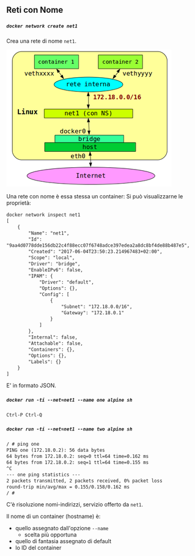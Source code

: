 ## Reti con Nome

##### `docker network create net1`

Crea una rete di nome `net1`.

![namednet](../gitbook/images/namednet.png)

Una rete con nome è essa stessa un container: Si può visualizzarne le proprietà:
```
docker network inspect net1 
[
    {
        "Name": "net1",
        "Id": "9aa4d0778dde156db22c4f88ecc07f6748adce397edea2a8dc8bf4de88b487e5",
        "Created": "2017-06-04T23:50:23.214967483+02:00",
        "Scope": "local",
        "Driver": "bridge",
        "EnableIPv6": false,
        "IPAM": {
            "Driver": "default",
            "Options": {},
            "Config": [
                {
                    "Subnet": "172.18.0.0/16",
                    "Gateway": "172.18.0.1"
                }
            ]
        },
        "Internal": false,
        "Attachable": false,
        "Containers": {},
        "Options": {},
        "Labels": {}
    }
]
```
E' in formato JSON.


##### `docker run -ti --net=net1 --name one alpine sh`
```
Ctrl-P Ctrl-Q
```
##### `docker run -ti --net=net1 --name two alpine sh`
```
/ # ping one
PING one (172.18.0.2): 56 data bytes
64 bytes from 172.18.0.2: seq=0 ttl=64 time=0.162 ms
64 bytes from 172.18.0.2: seq=1 ttl=64 time=0.155 ms
^C
--- one ping statistics ---
2 packets transmitted, 2 packets received, 0% packet loss
round-trip min/avg/max = 0.155/0.158/0.162 ms
/ #
```
C'è risoluzione nomi-indirizzi, servizio offerto da `net1`.

Il nome di un container (hostname) è:
* quello assegnato dall'opzione `--name`
    * scelta più opportuna
* quello di fantasia assegnato di default
* lo ID del container

